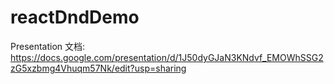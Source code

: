 # reactDndDemo

Presentation 文档: https://docs.google.com/presentation/d/1J50dyGJaN3KNdvf_EMOWhSSG2zG5xzbmg4Vhuqm57Nk/edit?usp=sharing 
